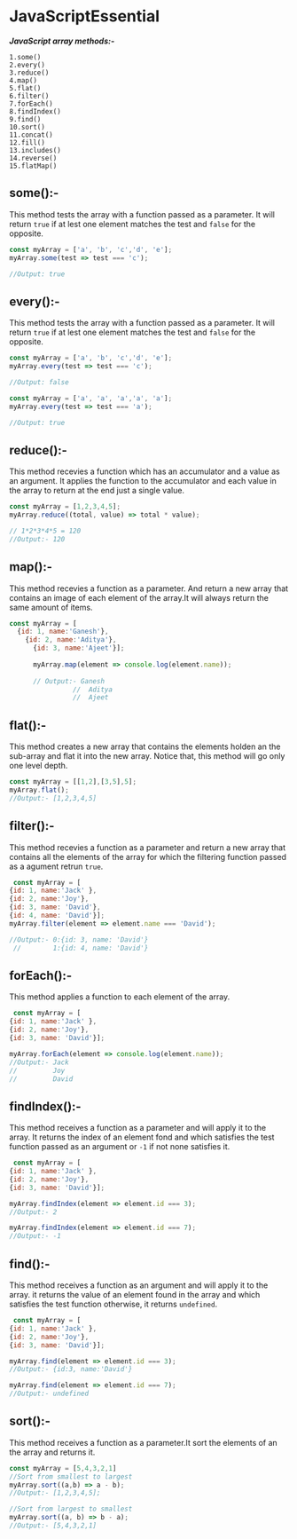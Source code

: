 # JavaScriptEssential
_**JavaScript array methods:-**_
```
1.some()
2.every()
3.reduce()
4.map()
5.flat()
6.filter()
7.forEach()
8.findIndex()
9.find()
10.sort()
11.concat()
12.fill()
13.includes()
14.reverse()
15.flatMap()
```
## some():-
This method tests the array with a function passed as a parameter. It will return ```true``` if at lest one element matches the test and ```false``` for the opposite.
```javascript
const myArray = ['a', 'b', 'c','d', 'e'];
myArray.some(test => test === 'c');

//Output: true
```
## every():-
This method tests the array with a function passed as a parameter. It will return ```true``` if at lest one element matches the test and ```false``` for the opposite.
```javascript
const myArray = ['a', 'b', 'c','d', 'e'];
myArray.every(test => test === 'c');

//Output: false

const myArray = ['a', 'a', 'a','a', 'a'];
myArray.every(test => test === 'a');

//Output: true
```
## reduce():-
This method recevies a function which has an accumulator and a value as an argument. It applies the function to the accumulator and each value in the array to return at the end just a single value.

```javascript
const myArray = [1,2,3,4,5];
myArray.reduce((total, value) => total * value);

// 1*2*3*4*5 = 120
//Output:- 120
```
## map():-
This method recevies a function as a parameter. And return a new array that contains an image of each element of the array.It will always return the same amount of items.
```javascript
const myArray = [
  {id: 1, name:'Ganesh'},
    {id: 2, name:'Aditya'},
      {id: 3, name:'Ajeet'}];
      
      myArray.map(element => console.log(element.name));
      
      // Output:- Ganesh
                //  Aditya
                //  Ajeet
  ```
  ## flat():-
  This method creates a new array that contains the elements holden an the sub-array and flat it into the new array. Notice that, this     method will go only one level depth.
  ```javascript
  const myArray = [[1,2],[3,5],5];
  myArray.flat();
  //Output:- [1,2,3,4,5]
```
## filter():- 
This method recevies a function as a parameter and return a new array that contains all the elements of the array for which the filtering function passed as a agument retrun `true`.
```javascript
 const myArray = [
{id: 1, name:'Jack' },
{id: 2, name:'Joy'},
{id: 3, name: 'David'},
{id: 4, name: 'David'}];
myArray.filter(element => element.name === 'David');

//Output:- 0:{id: 3, name: 'David'}
 //        1:{id: 4, name: 'David'}
```
## forEach():-
   This method applies a function to each element of the array.
```javascript
 const myArray = [
{id: 1, name:'Jack' },
{id: 2, name:'Joy'},
{id: 3, name: 'David'}];

myArray.forEach(element => console.log(element.name));
//Output:- Jack
//         Joy
//         David
```
## findIndex():-
This method receives a function as a parameter and will apply it to the array. It returns the index of an element fond and which satisfies the test function passed as an argument or `-1` if not none satisfies it.
```javascript
 const myArray = [
{id: 1, name:'Jack' },
{id: 2, name:'Joy'},
{id: 3, name: 'David'}];

myArray.findIndex(element => element.id === 3);
//Output:- 2

myArray.findIndex(element => element.id === 7);
//Output:- -1
```
## find():-
This method receives a function as an argument and will apply it to the array. it returns the value of an element found in the array and which satisfies the test function otherwise, it returns `undefined`.
```javascript
 const myArray = [
{id: 1, name:'Jack' },
{id: 2, name:'Joy'},
{id: 3, name: 'David'}];

myArray.find(element => element.id === 3);
//Output:- {id:3, name:'David'}

myArray.find(element => element.id === 7);
//Output:- undefined
```
## sort():-
This method receives a function as a parameter.It sort the elements of an the array and returns it.
```javascript
const myArray = [5,4,3,2,1]
//Sort from smallest to largest
myArray.sort((a,b) => a - b);
//Output:- [1,2,3,4,5];

//Sort from largest to smallest
myArray.sort((a, b) => b - a);
//Output:- [5,4,3,2,1]
```

